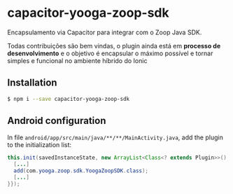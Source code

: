 # capacitor-yooga-zoop-sdk
Encapsulamento via Capacitor para integrar com o Zoop Java SDK.

Todas contribuições são bem vindas, o plugin ainda está em **processo de desenvolvimento** e o objetivo é encapsular o máximo possível e tornar simples e funcional no ambiente híbrido do Ionic

## Installation

```bash
$ npm i --save capacitor-yooga-zoop-sdk
```
## Android configuration

In file `android/app/src/main/java/**/**/MainActivity.java`, add the plugin to the initialization list:

```java
this.init(savedInstanceState, new ArrayList<Class<? extends Plugin>>() {{
  [...]
  add(com.yooga.zoop.sdk.YoogaZoopSDK.class);
  [...]
}});

